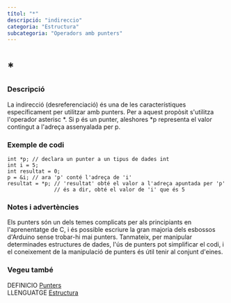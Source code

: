 ```yaml
---
títol: "*"
descripció: "indireccio"
categoria: "Estructura"
subcategoria: "Operadors amb punters"
---
```


# *

### Descripció

La indirecció (desreferenciació) és una de les característiques específicament per utilitzar amb punters. Per a aquest propòsit s'utilitza l'operador asterisc *. Si p és un punter, aleshores *p representa el valor contingut a l'adreça assenyalada per p.

### Exemple de codi

```
int *p; // declara un punter a un tipus de dades int
int i = 5;
int resultat = 0;
p = &i; // ara 'p' conté l'adreça de 'i'
resultat = *p; // 'resultat' obté el valor a l'adreça apuntada per 'p'
               // és a dir, obté el valor de 'i' que és 5
```

### Notes i advertències

Els punters són un dels temes complicats per als principiants en l'aprenentatge de C, i és possible escriure la gran majoria dels esbossos d'Arduino sense trobar-hi mai punters. Tanmateix, per manipular determinades estructures de dades, l'ús de punters pot simplificar el codi, i el coneixement de la manipulació de punters és útil tenir al conjunt d'eines.

### Vegeu també

DEFINICIO [Punters](https://en.wikipedia.org/wiki/Pointer_%28computer_programming%29)  
LLENGUATGE [Estructura](../../Estructura.md)  
